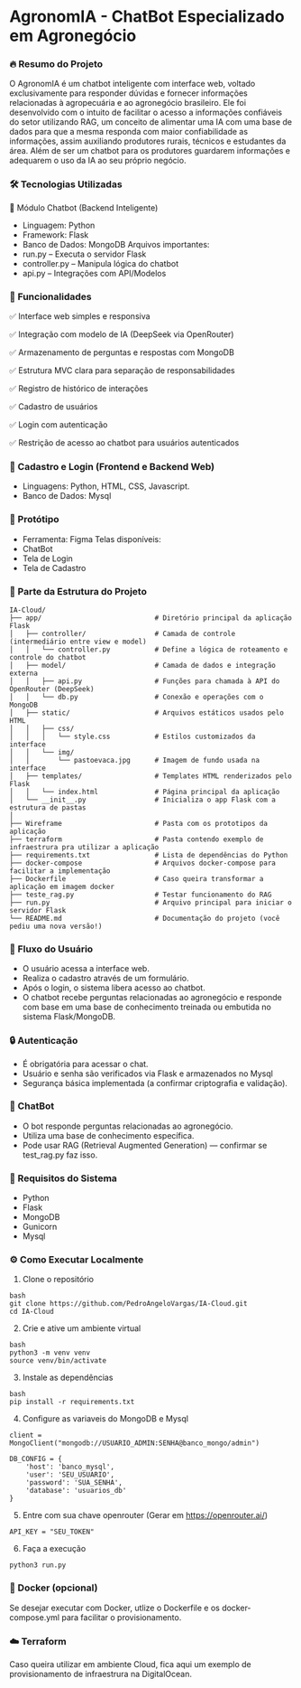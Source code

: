 # AgronomIA - ChatBot Especializado em Agronegócio

### 🔥 Resumo do Projeto

O AgronomIA é um chatbot inteligente com interface web, voltado exclusivamente para responder dúvidas e fornecer informações relacionadas à agropecuária e ao agronegócio brasileiro. Ele foi desenvolvido com o intuito de facilitar o acesso a informações confiáveis do setor utilizando RAG, um conceito de alimentar uma IA com uma base de dados para que a mesma responda com maior confiabilidade as informações, assim auxiliando produtores rurais, técnicos e estudantes da área. Além de ser um chatbot para os produtores guardarem informações e adequarem o uso da IA ao seu próprio negócio.

### 🛠️ Tecnologias Utilizadas

💬 Módulo Chatbot (Backend Inteligente)
- Linguagem: Python
- Framework: Flask
- Banco de Dados: MongoDB
Arquivos importantes:
- run.py – Executa o servidor Flask
- controller.py – Manipula lógica do chatbot
- api.py – Integrações com API/Modelos

### 📌 Funcionalidades
✅ Interface web simples e responsiva

✅ Integração com modelo de IA (DeepSeek via OpenRouter)

✅ Armazenamento de perguntas e respostas com MongoDB

✅ Estrutura MVC clara para separação de responsabilidades

✅ Registro de histórico de interações

✅ Cadastro de usuários

✅ Login com autenticação

✅ Restrição de acesso ao chatbot para usuários autenticados

### 🧾 Cadastro e Login (Frontend e Backend Web)
- Linguagens: Python, HTML, CSS, Javascript.
- Banco de Dados: Mysql

### 🎨 Protótipo
- Ferramenta: Figma
Telas disponíveis:
- ChatBot
- Tela de Login
- Tela de Cadastro

### 🧱 Parte da Estrutura do Projeto

```
IA-Cloud/
├── app/                            # Diretório principal da aplicação Flask
│   ├── controller/                 # Camada de controle (intermediário entre view e model)
│   │   └── controller.py           # Define a lógica de roteamento e controle do chatbot
│   ├── model/                      # Camada de dados e integração externa
│   │   ├── api.py                  # Funções para chamada à API do OpenRouter (DeepSeek)
│   │   └── db.py                   # Conexão e operações com o MongoDB
│   ├── static/                     # Arquivos estáticos usados pelo HTML
│   │   ├── css/
│   │   │   └── style.css           # Estilos customizados da interface
│   │   └── img/
│   │       └── pastoevaca.jpg      # Imagem de fundo usada na interface
│   ├── templates/                  # Templates HTML renderizados pelo Flask
│   │   └── index.html              # Página principal da aplicação
│   └── __init__.py                 # Inicializa o app Flask com a estrutura de pastas
│
├── Wireframe                       # Pasta com os prototipos da aplicação
├── terraform                       # Pasta contendo exemplo de infraestrura pra utilizar a aplicação
├── requirements.txt                # Lista de dependências do Python
├── docker-compose                  # Arquivos docker-compose para facilitar a implementação
├── Dockerfile                      # Caso queira transformar a aplicação em imagem docker
├── teste_rag.py                    # Testar funcionamento do RAG
├── run.py                          # Arquivo principal para iniciar o servidor Flask
└── README.md                       # Documentação do projeto (você pediu uma nova versão!)

```

### 👤 Fluxo do Usuário
- O usuário acessa a interface web.
- Realiza o cadastro através de um formulário.
- Após o login, o sistema libera acesso ao chatbot.
- O chatbot recebe perguntas relacionadas ao agronegócio e responde com base em uma base de conhecimento treinada ou embutida no sistema Flask/MongoDB.

### 🔒 Autenticação
- É obrigatória para acessar o chat.
- Usuário e senha são verificados via Flask e armazenados no Mysql
- Segurança básica implementada (a confirmar criptografia e validação).

### 💬 ChatBot
- O bot responde perguntas relacionadas ao agronegócio.
- Utiliza uma base de conhecimento específica.
- Pode usar RAG (Retrieval Augmented Generation) — confirmar se test_rag.py faz isso.

### 📝 Requisitos do Sistema
- Python
- Flask
- MongoDB 
- Gunicorn
- Mysql

### ⚙️ Como Executar Localmente
1. Clone o repositório
```
bash
git clone https://github.com/PedroAngeloVargas/IA-Cloud.git
cd IA-Cloud
```
2. Crie e ative um ambiente virtual
```
bash
python3 -m venv venv
source venv/bin/activate
```
3. Instale as dependências
```
bash
pip install -r requirements.txt
```
4. Configure as variaveis do MongoDB e Mysql
```
client = MongoClient("mongodb://USUARIO_ADMIN:SENHA@banco_mongo/admin")

DB_CONFIG = {
    'host': 'banco_mysql',
    'user': 'SEU_USUARIO',
    'password': 'SUA_SENHA',
    'database': 'usuarios_db'
}
```
5. Entre com sua chave openrouter (Gerar em https://openrouter.ai/)
```
API_KEY = "SEU_TOKEN"
```
6. Faça a execução
```
python3 run.py
```
### 🐳 Docker (opcional)
Se desejar executar com Docker, utlize o Dockerfile e os docker-compose.yml para facilitar o provisionamento.

### ☁️ Terraform
Caso queira utilizar em ambiente Cloud, fica aqui um exemplo de provisionamento de infraestrura na DigitalOcean.
